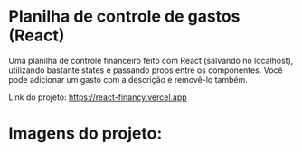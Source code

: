 # Planilha de controle de gastos (React)
Uma planilha de controle financeiro feito com React (salvando no localhost), utilizando bastante states e passando props entre os componentes. Você pode adicionar um gasto com a descrição e removê-lo também. 

Link do projeto: https://react-financy.vercel.app

# Imagens do projeto:

